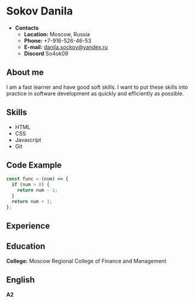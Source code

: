 # Sokov Danila

* **Contacts**
  * **Location:** Moscow, Russia
  * **Phone:** +7-916-526-46-53
  * **E-mail:** danila.sockov@yandex.ru
  * **Discord** So4ok09
  
 ## About me
  I am a fast learner and have good soft skills. I want to put these skills into practice in software development as quickly and efficiently as possible.
  
 ## Skills 
  * HTML
  * CSS
  * Javascript
  * Git
 
 ## Code Example
  ```javascript
  const func = (num) => {
    if (num > 0) {
      return num - 1;
    }
    return num + 1;
  };
  ```

## Experience 

## Education
 **College:** Moscow Regional College of Finance and Management
 
## English
 **A2**
